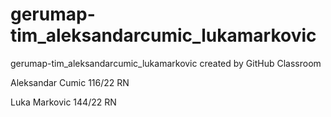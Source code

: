 # gerumap-tim_aleksandarcumic_lukamarkovic
gerumap-tim_aleksandarcumic_lukamarkovic created by GitHub Classroom

Aleksandar Cumic 116/22 RN

Luka Markovic 144/22 RN
